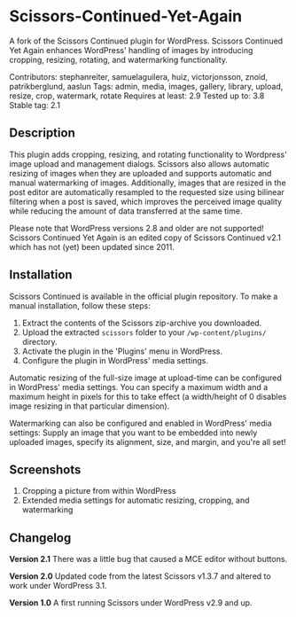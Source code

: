 Scissors-Continued-Yet-Again
=============================

A fork of the Scissors Continued plugin for WordPress.
Scissors Continued Yet Again enhances WordPress' handling of images by introducing cropping, resizing, rotating, and watermarking functionality.

Contributors: stephanreiter, samuelaguilera, huiz, victorjonsson, znoid, patrikberglund, aaslun
Tags: admin, media, images, gallery, library, upload, resize, crop, watermark, rotate
Requires at least: 2.9
Tested up to: 3.8
Stable tag: 2.1

## Description

This plugin adds cropping, resizing, and rotating functionality to Wordpress' image upload and management dialogs. Scissors also allows automatic resizing of images when they are uploaded and supports automatic and manual watermarking of images. Additionally, images that are resized in the post editor are automatically resampled to the requested size using bilinear filtering when a post is saved, which improves the perceived image quality while reducing the amount of data transferred at the same time.

Please note that WordPress versions 2.8 and older are not supported! Scissors Continued Yet Again is an edited copy of Scissors Continued v2.1 which has not (yet) been updated since 2011.

## Installation

Scissors Continued is available in the official plugin repository. To make a manual installation, follow these steps:

1. Extract the contents of the Scissors zip-archive you downloaded.
1. Upload the extracted `scissors` folder to your `/wp-content/plugins/` directory.
1. Activate the plugin in the 'Plugins' menu in WordPress.
1. Configure the plugin in WordPress' media settings.

Automatic resizing of the full-size image at upload-time can be configured in WordPress' media settings. You can specify a maximum width and a maximum height in pixels for this to take effect (a width/height of 0 disables image resizing in that particular dimension).

Watermarking can also be configured and enabled in WordPress' media settings: Supply an image that you want to be embedded into newly uploaded images, specify its alignment, size, and margin, and you're all set!

## Screenshots

1. Cropping a picture from within WordPress
2. Extended media settings for automatic resizing, cropping, and watermarking

## Changelog

**Version 2.1**
There was a little bug that caused a MCE editor without buttons.

**Version 2.0**
Updated code from the latest Scissors v1.3.7 and altered to work under WordPress 3.1.

**Version 1.0**
A first running Scissors under WordPress v2.9 and up.
